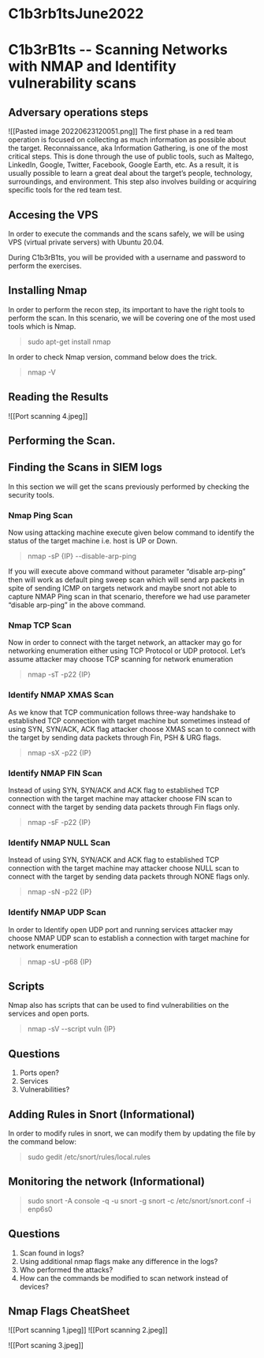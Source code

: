 # C1b3rb1tsJune2022
# C1b3rB1ts -- Scanning Networks with NMAP and Identifity vulnerability scans
## Adversary operations steps

![[Pasted image 20220623120051.png]]
The first phase in a red team operation is focused on collecting as much information as possible about the target. Reconnaissance, aka Information Gathering, is one of the most critical steps. This is done through the use of public tools, such as Maltego, LinkedIn, Google, Twitter, Facebook, Google Earth, etc. As a result, it is usually possible to learn a great deal about the target’s people, technology, surroundings, and environment. This step also involves building or acquiring specific tools for the red team test.

## Accesing the VPS
In order to execute the commands and the scans safely, we will be using VPS (virtual private servers) with Ubuntu 20.04. 

During C1b3rB1ts, you will be provided with a username and password to perform the exercises.

## Installing Nmap 
In order to perform the recon step, its important to have the right tools to perform the scan. In this scenario, we will be covering one of the most used tools which is Nmap.

> sudo apt-get install nmap

In order to check Nmap version, command below does the trick.

> nmap -V


  
## Reading the Results
![[Port scanning 4.jpeg]]


## Performing the Scan.

## Finding the Scans in SIEM logs

In this section we will get the scans previously performed by checking the security tools. 

### Nmap Ping Scan

Now using attacking machine execute given below command to identify the status of the target machine i.e. host is UP or Down.

> nmap -sP {IP} --disable-arp-ping

If you will execute above command without parameter “disable arp-ping” then will work as default ping sweep scan which will send arp packets in spite of sending ICMP on targets network and maybe snort not able to capture NMAP Ping scan in that scenario, therefore we had use parameter “disable arp-ping” in the above command.

### Nmap TCP Scan
Now in order to connect with the target network, an attacker may go for networking enumeration either using TCP Protocol or UDP protocol. Let’s assume attacker may choose TCP scanning for network enumeration

> nmap -sT -p22 {IP}

### **Identify NMAP XMAS Scan**

As we know that TCP communication follows three-way handshake to established TCP connection with target machine but sometimes instead of using SYN, SYN/ACK, ACK flag attacker choose XMAS scan to connect with the target by sending data packets through Fin, PSH & URG flags.

> nmap -sX -p22 {IP}

### **Identify NMAP FIN Scan**

Instead of using SYN, SYN/ACK and ACK flag to established TCP connection with the target machine may attacker choose FIN scan to connect with the target by sending data packets through Fin flags only.

> nmap -sF -p22 {IP}

### **Identify NMAP NULL Scan**

Instead of using SYN, SYN/ACK and ACK flag to established TCP connection with the target machine may attacker choose NULL scan to connect with the target by sending data packets through NONE flags only.

> nmap -sN -p22 {IP}

### **Identify NMAP UDP Scan**

In order to Identify open UDP port and running services attacker may choose NMAP UDP scan to establish a connection with target machine for network enumeration

> nmap -sU -p68 {IP}


## Scripts

Nmap also has scripts that can be used to find vulnerabilities on the services and open ports.

> nmap -sV --script vuln {IP}


## Questions

1. Ports open?
2. Services
3. Vulnerabilities?


## Adding Rules in Snort (Informational)
In order to modify rules in snort, we can modify them by updating the file by the command below:

> sudo gedit /etc/snort/rules/local.rules

## Monitoring the network (Informational)

> sudo snort -A console -q -u snort -g snort -c /etc/snort/snort.conf -i enp6s0

## Questions 
1. Scan found in logs?
2. Using additional nmap flags make any difference in the logs?
3. Who performed the attacks?
4. How can the commands be modified to scan network instead of devices?

## Nmap Flags CheatSheet
![[Port scanning 1.jpeg]]
![[Port scanning 2.jpeg]]

![[Port scaning 3.jpeg]]
